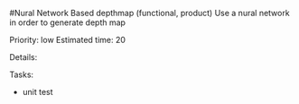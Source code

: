 #Nural Network Based depthmap (functional, product)
Use a nural network in order to generate depth map

Priority: low
Estimated time: 20

Details:

Tasks:
- unit test
